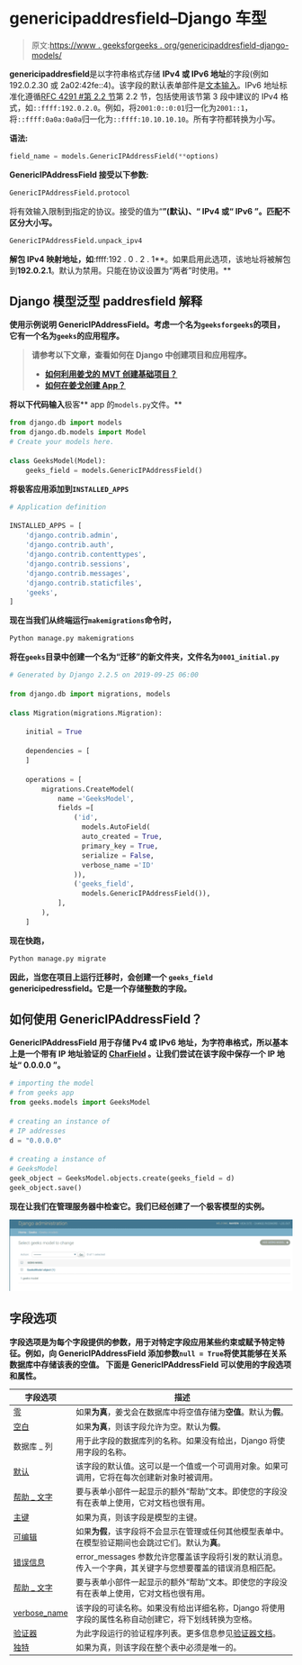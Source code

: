 # genericipaddresfield–Django 车型

> 原文:[https://www . geeksforgeeks . org/genericipaddresfield-django-models/](https://www.geeksforgeeks.org/genericipaddressfield-django-models/)

**genericipaddresfield**是以字符串格式存储 **IPv4 或 IPv6 地址**的字段(例如 192.0.2.30 或 2a02:42fe::4)。该字段的默认表单部件是[文本输入](https://docs.djangoproject.com/en/2.2/ref/forms/widgets/#django.forms.TextInput)。IPv6 地址标准化遵循[RFC 4291 #第 2.2 节](https://tools.ietf.org/html/rfc4291.html#section-2.2)第 2.2 节，包括使用该节第 3 段中建议的 IPv4 格式，如`::ffff:192.0.2.0`。例如，将`2001:0::0:01`归一化为`2001::1`，将`::ffff:0a0a:0a0a`归一化为`::ffff:10.10.10.10`。所有字符都转换为小写。

**语法:**

```py
field_name = models.GenericIPAddressField(**options)
```

**GenericIPAddressField 接受以下参数:**

```py
GenericIPAddressField.protocol
```

将有效输入限制到指定的协议。接受的值为“**”(默认)、“ **IPv4** 或“ **IPv6** ”。匹配不区分大小写。**

```py
GenericIPAddressField.unpack_ipv4
```

**解包 IPv4 映射地址，如**:ffff:192 . 0 . 2 . 1**。如果启用此选项，该地址将被解包到**192.0.2.1**。默认为禁用。只能在协议设置为“两者”时使用。**

## **Django 模型泛型 paddresfield 解释**

**使用示例说明 GenericIPAddressField。考虑一个名为`geeksforgeeks`的项目，它有一个名为`geeks`的应用程序。**

> **请参考以下文章，查看如何在 Django 中创建项目和应用程序。**
> 
> *   **[如何利用姜戈的 MVT 创建基础项目？](https://www.geeksforgeeks.org/how-to-create-a-basic-project-using-mvt-in-django/)**
> *   **[如何在姜戈创建 App？](https://www.geeksforgeeks.org/how-to-create-an-app-in-django/)**

**将以下代码输入**极客** app 的`models.py`文件。**

```py
from django.db import models
from django.db.models import Model
# Create your models here.

class GeeksModel(Model):
    geeks_field = models.GenericIPAddressField()
```

**将极客应用添加到`INSTALLED_APPS`**

```py
# Application definition

INSTALLED_APPS = [
    'django.contrib.admin',
    'django.contrib.auth',
    'django.contrib.contenttypes',
    'django.contrib.sessions',
    'django.contrib.messages',
    'django.contrib.staticfiles',
    'geeks',
]
```

**现在当我们从终端运行`makemigrations`命令时，**

```py
Python manage.py makemigrations
```

**将在`geeks`目录中创建一个名为“迁移”的新文件夹，文件名为`0001_initial.py`**

```py
# Generated by Django 2.2.5 on 2019-09-25 06:00

from django.db import migrations, models

class Migration(migrations.Migration):

    initial = True

    dependencies = [
    ]

    operations = [
        migrations.CreateModel(
            name ='GeeksModel',
            fields =[
                ('id', 
                  models.AutoField(
                  auto_created = True,
                  primary_key = True,
                  serialize = False, 
                  verbose_name ='ID'
                )),
                ('geeks_field', 
                  models.GenericIPAddressField()),
            ],
        ),
    ]
```

**现在快跑，**

```py
Python manage.py migrate
```

**因此，当您在项目上运行迁移时，会创建一个 `geeks_field` **genericipedressfield**。它是一个存储整数的字段。**

## **如何使用 GenericIPAddressField？**

**GenericIPAddressField 用于存储 Pv4 或 IPv6 地址，为字符串格式，所以基本上是一个带有 IP 地址验证的 [CharField](https://www.geeksforgeeks.org/charfield-django-models/) 。让我们尝试在该字段中保存一个 IP 地址“ **0.0.0.0** ”。**

```py
# importing the model
# from geeks app
from geeks.models import GeeksModel

# creating an instance of
# IP addresses
d = "0.0.0.0"

# creating a instance of 
# GeeksModel
geek_object = GeeksModel.objects.create(geeks_field = d)
geek_object.save()
```

**现在让我们在管理服务器中检查它。我们已经创建了一个极客模型的实例。**

**![GenericIPAddressField django models](img/79baad904a3f793b5e07a71b1ecb1926.png)**

## **字段选项**

**字段选项是为每个字段提供的参数，用于对特定字段应用某些约束或赋予特定特征。例如，向 GenericIPAddressField 添加参数`null = True`将使其能够在关系数据库中存储该表的空值。
下面是 GenericIPAddressField 可以使用的字段选项和属性。**

| 字段选项 | 描述 |
| --- | --- |
| [零](https://www.geeksforgeeks.org/nulltrue-django-built-in-field-validation/) | 如果**为真**，姜戈会在数据库中将空值存储为**空值**。默认为**假**。 |
| [空白](https://www.geeksforgeeks.org/blanktrue-django-built-in-field-validation/) | 如果**为真**，则该字段允许为空。默认为**假**。 |
| 数据库 _ 列 | 用于此字段的数据库列的名称。如果没有给出，Django 将使用字段的名称。 |
| [默认](https://www.geeksforgeeks.org/default-django-built-in-field-validation/) | 该字段的默认值。这可以是一个值或一个可调用对象。如果可调用，它将在每次创建新对象时被调用。 |
| [帮助 _ 文字](https://www.geeksforgeeks.org/help_text-django-built-in-field-validation/) | 要与表单小部件一起显示的额外“帮助”文本。即使您的字段没有在表单上使用，它对文档也很有用。 |
| [主键](https://www.geeksforgeeks.org/primary_key-django-built-in-field-validation/) | 如果为真，则该字段是模型的主键。 |
| [可编辑](https://www.geeksforgeeks.org/editablefalse-django-built-in-field-validation/) | 如果**为假**，该字段将不会显示在管理或任何其他模型表单中。在模型验证期间也会跳过它们。默认为**真**。 |
| [错误信息](https://www.geeksforgeeks.org/error_messages-django-built-in-field-validation/) | error_messages 参数允许您覆盖该字段将引发的默认消息。传入一个字典，其关键字与您想要覆盖的错误消息相匹配。 |
| [帮助 _ 文字](https://www.geeksforgeeks.org/help_text-django-built-in-field-validation/) | 要与表单小部件一起显示的额外“帮助”文本。即使您的字段没有在表单上使用，它对文档也很有用。 |
| [verbose_name](https://www.geeksforgeeks.org/verbose_name-django-built-in-field-validation/) | 该字段的可读名称。如果没有给出详细名称，Django 将使用字段的属性名称自动创建它，将下划线转换为空格。 |
| [验证器](https://www.geeksforgeeks.org/custom-field-validations-in-django-models/) | 为此字段运行的验证程序列表。更多信息参见[验证器文档](https://docs.djangoproject.com/en/2.2/ref/validators/)。 |
| [独特](https://www.geeksforgeeks.org/uniquetrue-django-built-in-field-validation/) | 如果为真，则该字段在整个表中必须是唯一的。 |
